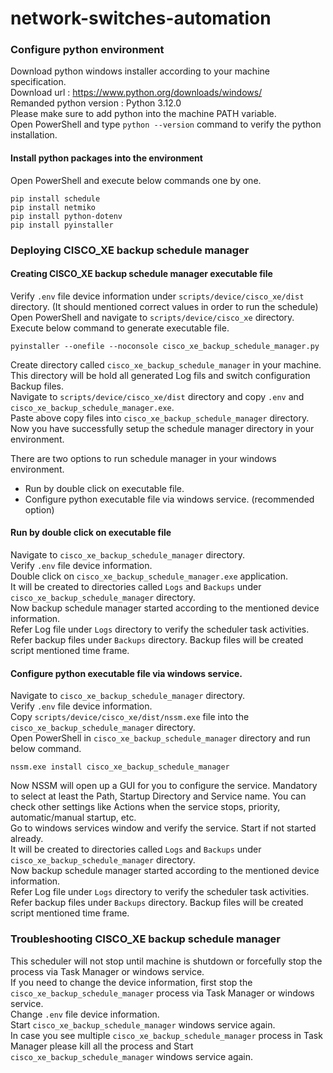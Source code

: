 # network-switches-automation

### Configure python environment
Download python windows installer according to your machine specification.<br>
Download url : https://www.python.org/downloads/windows/ <br>
Remanded python version : Python 3.12.0 <br>
Please make sure to add python into the machine PATH variable.<br>
Open PowerShell and type `python --version` command to verify the python installation.<br>

#### Install python packages into the environment
Open PowerShell and execute below commands one by one.
```
pip install schedule
pip install netmiko
pip install python-dotenv
pip install pyinstaller
```

### Deploying CISCO_XE backup schedule manager


#### Creating CISCO_XE backup schedule manager executable file

Verify `.env` file device information under `scripts/device/cisco_xe/dist` directory. (It should mentioned correct values in order to run the schedule)<br>
Open PowerShell and navigate to `scripts/device/cisco_xe` directory.<br>
Execute below command to generate executable file.
```
pyinstaller --onefile --noconsole cisco_xe_backup_schedule_manager.py
```
Create directory called `cisco_xe_backup_schedule_manager` in your machine.<br>
This directory will be hold all generated Log fils and switch configuration Backup files.<br>
Navigate to `scripts/device/cisco_xe/dist` directory and copy `.env` and `cisco_xe_backup_schedule_manager.exe`. <br>
Paste above copy files into `cisco_xe_backup_schedule_manager` directory.<br>
Now you have successfully setup the schedule manager directory in your environment.<br>

There are two options to run schedule manager in your windows environment.<br>
- Run by double click on executable file.
- Configure python executable file via windows service. (recommended option)

#### Run by double click on executable file

Navigate to `cisco_xe_backup_schedule_manager` directory.<br>
Verify `.env` file device information.<br>
Double click on `cisco_xe_backup_schedule_manager.exe` application.<br>
It will be created to directories called `Logs` and `Backups` under `cisco_xe_backup_schedule_manager` directory.<br>
Now backup schedule manager started according to the mentioned device information.<br>
Refer Log file under `Logs` directory to verify the scheduler task activities.<br>
Refer backup files under `Backups` directory. Backup files will be created script mentioned time frame.<br>

#### Configure python executable file via windows service.

Navigate to `cisco_xe_backup_schedule_manager` directory.<br>
Verify `.env` file device information.<br>
Copy `scripts/device/cisco_xe/dist/nssm.exe` file into the `cisco_xe_backup_schedule_manager` directory.<br>
Open PowerShell in `cisco_xe_backup_schedule_manager` directory and run below command.<br>
```
nssm.exe install cisco_xe_backup_schedule_manager
```
Now NSSM will open up a GUI for you to configure the service. Mandatory to select at least the Path, Startup Directory and Service name. You can check other settings like Actions when the service stops, priority, automatic/manual startup, etc.<br>
Go to windows services window and verify the service. Start if not started already.<br>
It will be created to directories called `Logs` and `Backups` under `cisco_xe_backup_schedule_manager` directory.<br>
Now backup schedule manager started according to the mentioned device information.<br>
Refer Log file under `Logs` directory to verify the scheduler task activities.<br>
Refer backup files under `Backups` directory. Backup files will be created script mentioned time frame.<br>

### Troubleshooting  CISCO_XE backup schedule manager

This scheduler will not stop until machine is shutdown or forcefully stop the process via Task Manager or windows service.<br>
If you need to change the device information, first stop the `cisco_xe_backup_schedule_manager` process via Task Manager or windows service.<br>
Change `.env` file device information.<br>
Start `cisco_xe_backup_schedule_manager` windows service again.<br>
In case you see multiple `cisco_xe_backup_schedule_manager` process in Task Manager please kill all the process and Start `cisco_xe_backup_schedule_manager` windows service again.<br>
